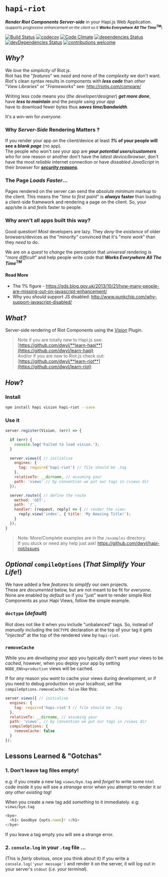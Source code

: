 # `hapi-riot`

***Render Riot Components Server-side*** in your Hapi.js Web Application.  
<small>(_supports progressive enhancement on the client so it **Works Everywhere All The Time<sup>TM</sup>**_)</small>

[![Build Status](https://travis-ci.org/dwyl/hapi-riot.svg?branch=master)](https://travis-ci.org/dwyl/hapi-riot)
[![codecov](https://codecov.io/gh/dwyl/hapi-riot/branch/master/graph/badge.svg)](https://codecov.io/gh/dwyl/hapi-riot)
[![Code Climate](https://codeclimate.com/github/dwyl/hapi-riot/badges/gpa.svg)](https://codeclimate.com/github/dwyl/hapi-riot)
[![dependencies Status](https://david-dm.org/dwyl/hapi-riot/status.svg)](https://david-dm.org/dwyl/hapi-riot)
[![devDependencies Status](https://david-dm.org/dwyl/hapi-riot/dev-status.svg)](https://david-dm.org/dwyl/hapi-riot?type=dev)
[![contributions welcome](https://img.shields.io/badge/contributions-welcome-brightgreen.svg?style=flat)](https://github.com/dwyl/hapi-riot/issues)

## _Why?_

We _love_ the _simplicity_ of Riot.js.  
Riot has the "_features_" we _need_ and none of the _complexity_ we don't want.  
Riot's clean syntax results in components with ***less code*** than _other_  
"_View Libraries_" or "_Frameworks_" see: http://riotjs.com/compare/

Writing less code means you (_the developer/designer_) _**get more done**_,  
have _**less to maintain**_ and the _people using your app_  
have to download fewer bytes thus _**saves time/bandwidth**_.

It's a win-win for _everyone_.

### Why _Server-Side_ Rendering Matters ?

If you render your app on the client/device at least
**_1%_ of your people will see a _blank page_** (no app).  
The people who won't _see_ your app are _**your potential users/customers**_ who
for one reason or another don't have the _latest device/browser_,
don't have the most _reliable_ internet connection
or have _dissabled JavaScript_ in their browser for [_**security reasons**_](http://programmers.stackexchange.com/questions/26179/why-do-people-disable-javascript).

### The Page _Loads Faster_...

Pages rendered on the server can send the _absolute minimum_ markup to the client.
This means the "_time to first paint_" is **_always_ faster** than loading a client-side framework
and rendering a page on the client. So, your app/site _is_ and _feels_ faster to people.

### Why aren't all apps built this way?

Good question! _Most_ developers are lazy. They _deny_ the _existence_ of
older browsers/devices as the "minority" convinced that it's "_more work_"
than they _need_ to do.

We are on a _quest_ to _change_ the perception that _universal_ rendering is
"_more difficult_" and help people write code that _**Works Everywhere All The Time<sup>TM</sup>**_

#### Read More

+ The 1% figure - https://gds.blog.gov.uk/2013/10/21/how-many-people-are-missing-out-on-javascript-enhancement/
+ Why you _should_ support JS disabled: http://www.punkchip.com/why-support-javascript-disabled/


## _What?_

Server-side rendering of Riot Components using the [_Vision_](https://github.com/hapijs/vision) Plugin.


> Note if you are totally new to Hapi.js see:
[https://github.com/dwyl/**learn-hapi**](https://github.com/dwyl/learn-hapi)  
> And/or if you are new to Riot.js check out:
[https://github.com/dwyl/**learn-riot**](https://github.com/dwyl/learn-riot)


## _How_?

### Install

```sh
npm install hapi vision hapi-riot --save
```

### Use it

```js
server.register(Vision, (err) => {

  if (err) {
    console.log('Failed to load vision.');
  }

  server.views({ // initialise
    engines: {
      tag: require('hapi-riot') // file should be .tag
    },
    relativeTo: __dirname, // assuming your
    path: 'views' // by convention we put our tags in /views dir
  });

  server.route({ // define the route
    method: 'GET',
    path: '/',
    handler: (request, reply) => { // render the view:
      reply.view('index', { title: 'My Amazing Title!');
    }
  });
}
```

> Note: More/Complete examples are in the `/examples` directory.  
> If you stuck or need any help just ask! https://github.com/dwyl/hapi-riot/issues


## _Optional_ `compileOptions` (_That Simplify Your Life_!)

We have added a few _features_ to _simplify_ our own projects.  
These are _documented_ below, but are not meant to be fit for _everyone_.
None are enabled by _default_ so if you "just" want to render simple
Riot Components as your Hapi Views, follow the simple example.

### `doctype` (_default_)

Riot does not like it when you include "unbalanced" tags.
So, instead of *manually* including the `DOCTYPE` declaration at the top
of your tag it gets "_injected_" at the top of the rendered view
by `hapi-riot`.


### `removeCache`

While you are _developing_ your app you typically don't want
your views to be _cached_, however, when you deploy your app
by setting `NODE_ENV=production` views will be cached.

If for _any_ reason you _want_ to cache your views during development,
or if you need to debug production on your localhost,
set the `compileOptions.removeCache: false` like this:

```js
server.views({ // initialise
  engines: {
    tag: require('hapi-riot') // file should be .tag
  },
  relativeTo: __dirname, // assuming your
  path: 'views', // by convention we put our tags in /views dir
  compileOptions: {
    removeCache: false
  }
});
```



## Lessons Learned & "Gotchas"

### 1. Don't leave tag files empty!

e.g: if you create a new tag `views/bye.tag` and _forget_ to
write some `html` code inside it you will see a _stranage_ error
when you attempt to render it or _any other existing tag_!

When you create a new tag add _something_ to it immediately. e.g: `views/bye.tag`
```js
<bye>
  <h1> Goodbye {opts.name}! </h1>
</bye>
```

If you leave a tag empty you will see a strange error.

### 2. `console.log` in your `.tag` file ...

(This is _fairly_ obvious, once you think about it)
if you write a `console.log('your message')` and render it on the server,
it will log out in your server's `stdout` (_i.e. your terminal_).
